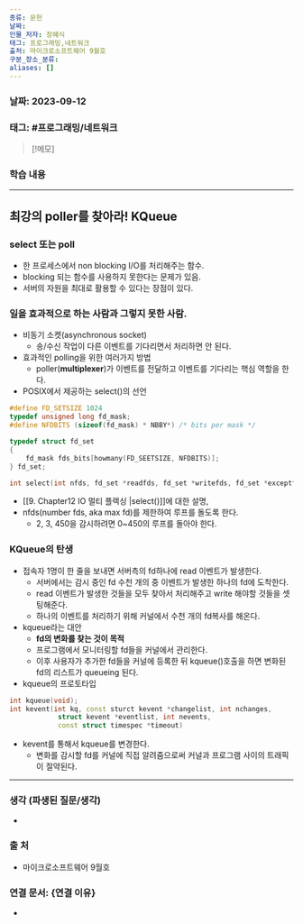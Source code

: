 ```yaml
---
종류: 문헌
날짜: 
인물_저자: 장혜식
태그: 프로그래밍,네트워크
출처: 마이크로소프트웨어 9월호
구분_장소_분류: 
aliases: []
---
```


### 날짜: 2023-09-12

### 태그: #프로그래밍/네트워크

>[!메모]
> 

### 학습 내용
---
## 최강의 poller를 찾아라! KQueue
### select 또는 poll
- 한 프로세스에서 non blocking I/O를 처리해주는 함수.
- blocking 되는 함수를 사용하지 못한다는 문제가 있음.
- 서버의 자원을 최대로 활용할 수 있다는 장점이 있다.
### 일을 효과적으로 하는 사람과 그렇지 못한 사람.
- 비동기 소켓(asynchronous socket)
	- 송/수신 작업이 다른 이벤트를 기다리면서 처리하면 안 된다.
- 효과적인 polling을 위한 여러가지 방법
	- poller(**multiplexer**)가 이벤트를 전달하고 이벤트를 기다리는 핵심 역할을 한다.
- POSIX에서 제공하는 select()의 선언
```c++
#define FD_SETSIZE 1024
typedef unsigned long fd_mask;
#define NFDBITS (sizeof(fd_mask) * NBBY*) /* bits per mask */

typedef struct fd_set
{
	fd_mask fds_bits[howmany(FD_SEETSIZE, NFDBITS)];
} fd_set;

int select(int nfds, fd_set *readfds, fd_set *writefds, fd_set *exceptfds, struct timeval *timeout);
```
- [[9. Chapter12 IO 멀티 플렉싱 |select()]]에 대한 설명,
- nfds(number fds, aka max fd)를 제한하여 루프를 돌도록 한다.
	- 2, 3, 450을 감시하려면 0~450의 루프를 돌아야 한다.
### KQueue의 탄생
- 접속자 1명이 한 줄을 보내면 서버측의 fd하나에 read 이벤트가 발생한다.
	- 서버에서는 감시 중인 fd 수천 개의 중 이벤트가 발생한 하나의 fd에 도착한다.
	- read 이벤트가 발생한 것들을 모두 찾아서 처리해주고 write 해야할 것들을 셋팅해준다.
	- 하나의 이벤트를 처리하기 위해 커널에서 수천 개의 fd복사를 해온다.
- kqueue라는 대안
	- **fd의 변화를 찾는 것이 목적**
	- 프로그램에서 모니터링할 fd들을 커널에서 관리한다.
	- 이후 사용자가 추가한 fd들을 커널에 등록한 뒤 kqueue()호출을 하면 변화된 fd의 리스트가 queueing 된다.
- kqueue의 프로토타입
```c++
int kqueue(void);
int kevent(int kq, const sturct kevent *changelist, int nchanges, 
			struct kevent *eventlist, int nevents, 
			const struct timespec *timeout)
```
- kevent를 통해서 kqueue를 변경한다.
	- 변화를 감시할 fd를 커널에 직접 알려줌으로써 커널과 프로그램 사이의 트래픽이 절약된다.

---
### 생각 (파생된 질문/생각)
- 
### 출 처
- 마이크로소프트웨어 9월호

### 연결 문서: {연결 이유}
- 